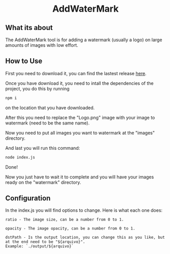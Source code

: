 <div align="center">
  <h1>AddWaterMark</h1>
 </div>
 
## What its about

The AddWaterMark tool is for adding a watermark (usually a logo) on large amounts of images with low effort. 

## How to Use

First you need to download it, you can find the lastest release [here]('https://github.com/xCUELHO/AddWaterMark/releases').

Once you have download it, you need to intall the dependencies of the project, you do this by running
```bash
npm i
```
on the location that you have downloaded.

After this you need to replace the "Logo.png" image with your image to watermark (need to be the same name).

Now you need to put all images you want to watermark at the "images" directory.

And last you will run this command:
```bash
node index.js
```

Done!

Now you just have to wait it to complete and you will have your images ready on the "watermark" directory.

## Configuration

In the index.js you will find options to change.
Here is what each one does:
```
ratio - The image size, can be a number from 0 to 1.

opacity - The image opacity, can be a number from 0 to 1.

dstPath - Is the output location, you can change this as you like, but at the end need to be "${arquivo}".
Example: `./output/${arquivo}`
```